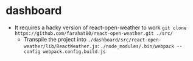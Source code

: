 # dashboard

* It requires a hacky version of react-open-weather to work `git clone https://github.com/farahat80/react-open-weather.git ./src/`
    * Transpile the project into `./dashboard/src/react-open-weather/lib/ReactWeather.js`: `./node_modules/.bin/webpack --config webpack.config.build.js`